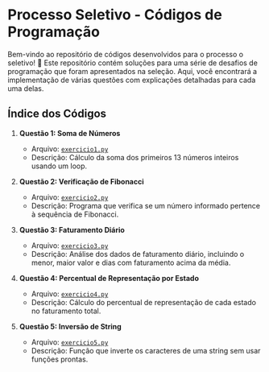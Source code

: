 # Processo Seletivo - Códigos de Programação

Bem-vindo ao repositório de códigos desenvolvidos para o processo o seletivo! 🚀 Este repositório contém soluções para uma série de desafios de programação que foram apresentados na seleção. Aqui, você encontrará a implementação de várias questões com explicações detalhadas para cada uma delas.

## Índice dos Códigos

1. **Questão 1: Soma de Números**
   - Arquivo: [`exercicio1.py`](exercicio1.py)
   - Descrição: Cálculo da soma dos primeiros 13 números inteiros usando um loop.

2. **Questão 2: Verificação de Fibonacci**
   - Arquivo: [`exercicio2.py`](exercicio2.py)
   - Descrição: Programa que verifica se um número informado pertence à sequência de Fibonacci.

3. **Questão 3: Faturamento Diário**
   - Arquivo: [`exercicio3.py`](exercicio3.py)
   - Descrição: Análise dos dados de faturamento diário, incluindo o menor, maior valor e dias com faturamento acima da média.

4. **Questão 4: Percentual de Representação por Estado**
   - Arquivo: [`exercicio4.py`](exercicio4.py)
   - Descrição: Cálculo do percentual de representação de cada estado no faturamento total.

5. **Questão 5: Inversão de String**
   - Arquivo: [`exercicio5.py`](exercicio5.py)
   - Descrição: Função que inverte os caracteres de uma string sem usar funções prontas.

